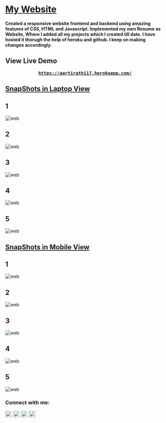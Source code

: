  # [My Website](https://aartirathi17.herokuapp.com/)
<b>Created a responsive website frontend and backend using amazing features of CSS, HTML and Javascript.
Implemented my own Resume as Website, Where I added all my projects which I created till date. I have hosted it thorugh the help of heroku and github. I keep on making changes accordingly.</b>

## View Live Demo
<pre><center><a href="https://aartirathi17.herokuapp.com/"><b>https://aartirathi17.herokuapp.com/</b></a></center></pre>

## [SnapShots in Laptop View](https://aartirathi17.herokuapp.com/)
## 1
![web](https://github.com/shinchancode/Portfolio/blob/master/Demo%20Images/l1.png)
## 2
![web](https://github.com/shinchancode/Portfolio/blob/master/Demo%20Images/l2.png)
## 3
![web](https://github.com/shinchancode/Portfolio/blob/master/Demo%20Images/l3.png)
## 4
![web](https://github.com/shinchancode/Portfolio/blob/master/Demo%20Images/l4.png)
## 5
![web](https://github.com/shinchancode/Portfolio/blob/master/Demo%20Images/l5.png)

## [SnapShots in Mobile View](https://aartirathi17.herokuapp.com/)
## 1
![web](https://github.com/shinchancode/Portfolio/blob/master/Demo%20Images/m1.jpeg)
## 2
![web](https://github.com/shinchancode/Portfolio/blob/master/Demo%20Images/m2.jpeg)
## 3
![web](https://github.com/shinchancode/Portfolio/blob/master/Demo%20Images/m3.jpeg)
## 4
![web](https://github.com/shinchancode/Portfolio/blob/master/Demo%20Images/m4.jpeg)
## 5
![web](https://github.com/shinchancode/Portfolio/blob/master/Demo%20Images/m5.jpeg)

### Connect with me:

[<img align="left" alt="codeSTACKr.com" width="22px" src="https://raw.githubusercontent.com/iconic/open-iconic/master/svg/globe.svg" />][website]
[<img align="left" alt="codeSTACKr | Twitter" width="22px" src="https://cdn.jsdelivr.net/npm/simple-icons@v3/icons/twitter.svg" />][twitter]
[<img align="left" alt="codeSTACKr | LinkedIn" width="22px" src="https://cdn.jsdelivr.net/npm/simple-icons@v3/icons/linkedin.svg" />][linkedin]
[<img align="left" alt="codeSTACKr | Instagram" width="22px" src="https://cdn.jsdelivr.net/npm/simple-icons@v3/icons/instagram.svg" />][instagram]

<br />

[website]: https://aartirathi17.herokuapp.com/
[twitter]: https://twitter.com/CodeShinchan
[instagram]: https://www.instagram.com/shinchann_code/
[linkedin]: https://www.linkedin.com/in/aarti-rathi-a6031814b/
